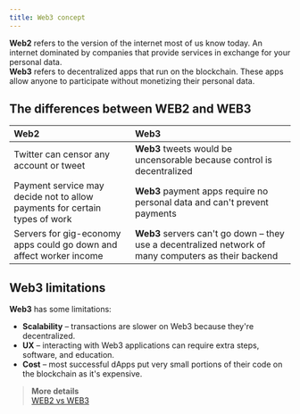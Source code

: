 ```yaml
---
title: Web3 concept
---
```


**Web2** refers to the version of the internet most of us know today. An internet dominated by companies that provide services in exchange for your personal data.  
**Web3** refers to decentralized apps that run on the blockchain. These apps allow anyone to participate without monetizing their personal data.

## The differences between WEB2 and WEB3

**Web2** | **Web3**  
:-------- |:--------  
Twitter can censor any account or tweet | **Web3** tweets would be uncensorable because control is decentralized  
Payment service may decide not to allow payments for certain types of work | **Web3** payment apps require no personal data and can't prevent payments  
Servers for gig-economy apps could go down and affect worker income | **Web3** servers can't go down – they use a decentralized network of many computers as their backend  

## Web3 limitations

**Web3** has some limitations:
* **Scalability** – transactions are slower on Web3 because they're decentralized. 
* **UX** – interacting with Web3 applications can require extra steps, software, and education.
* **Cost** – most successful dApps put very small portions of their code on the blockchain as it's expensive.

> **More details**  
> [WEB2 vs WEB3](https://ethereum.org/en/developers/docs/web2-vs-web3/)